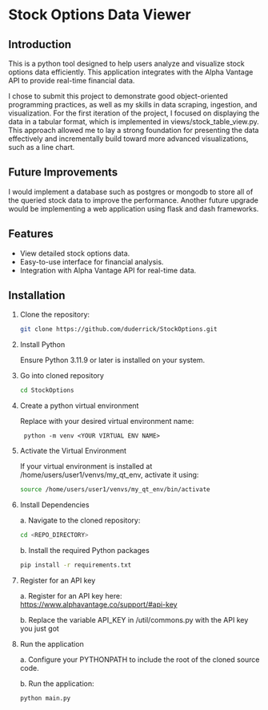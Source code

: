 # Stock Options Data Viewer

## Introduction
This is a python tool designed to help users analyze and visualize stock options data efficiently. This application integrates with the Alpha Vantage API to provide real-time financial data.

I chose to submit this project to demonstrate good object-oriented programming practices, as well as my skills in data scraping, ingestion, and visualization. For the first iteration of the project, I focused on displaying the data in a tabular format, which is implemented in views/stock_table_view.py. This approach allowed me to lay a strong foundation for presenting the data effectively and incrementally build toward more advanced visualizations, such as a line chart.

## Future Improvements
I would implement a database such as postgres or mongodb to store all of the queried stock data to improve the performance. Another future upgrade would be implementing a web application using flask and dash frameworks.



## Features
- View detailed stock options data.
- Easy-to-use interface for financial analysis.
- Integration with Alpha Vantage API for real-time data.

## Installation
1. Clone the repository:
   ```bash
   git clone https://github.com/duderrick/StockOptions.git
   ```

2. Install Python

   Ensure Python 3.11.9 or later is installed on your system.

3. Go into cloned repository

   ```bash
   cd StockOptions
   ```

4. Create a python virtual environment

   Replace <YOUR VIRTUAL ENV NAME> with your desired virtual environment name:
   ```
    python -m venv <YOUR VIRTUAL ENV NAME>
   ```
   
5. Activate the Virtual Environment

   If your virtual environment is installed at /home/users/user1/venvs/my_qt_env, activate it using:
   ```bash 
   source /home/users/user1/venvs/my_qt_env/bin/activate
   ```

6. Install Dependencies

    a. Navigate to the cloned repository:
    ```bash
    cd <REPO_DIRECTORY>
    ```
   
    b. Install the required Python packages
    ```bash
    pip install -r requirements.txt
    ```

7. Register for an API key

    a. Register for an API key here: https://www.alphavantage.co/support/#api-key

    b. Replace the variable API_KEY in /util/commons.py with the API key you just got

8. Run the application

    a. Configure your PYTHONPATH to include the root of the cloned source code.

    b. Run the application:
    ```bash
    python main.py
    ```